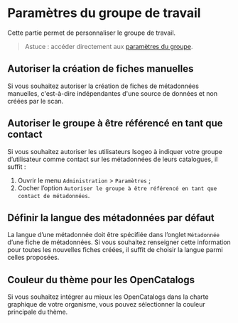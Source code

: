 # Paramètres du groupe de travail

Cette partie permet de personnaliser le groupe de travail.

> Astuce : accéder directement aux [paramètres du groupe](https://app.isogeo.com/admin/settings).


## Autoriser la création de fiches manuelles

Si vous souhaitez autoriser la création de fiches de métadonnées manuelles, c'est-à-dire indépendantes d'une source de données et non créées par le scan.

## Autoriser le groupe à être référencé en tant que contact

Si vous souhaitez autoriser les utilisateurs Isogeo à indiquer votre groupe d’utilisateur comme contact sur les métadonnées de leurs catalogues, il suffit :

1.	Ouvrir le menu `Administration` > `Paramètres` ;
2.	Cocher l’option `Autoriser le groupe à être référencé en tant que contact de métadonnées`.

## Définir la langue des métadonnées par défaut

La langue d’une métadonnée doit être spécifiée dans l’onglet `Métadonnée` d’une fiche de métadonnées. Si vous souhaitez renseigner cette information pour toutes les nouvelles fiches créées, il suffit de choisir la langue parmi celles proposées.

## Couleur du thème pour les OpenCatalogs

Si vous souhaitez intégrer au mieux les OpenCatalogs dans la charte graphique de votre organisme, vous pouvez sélectionner la couleur principale du thème.
